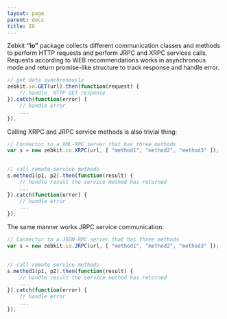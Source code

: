 ```yaml
---
layout: page
parent: docs
title: IO
---
```


Zebkit __“io”__ package collects different communication classes and methods to perform HTTP requests and perform JRPC and XRPC services calls. Requests according to WEB recommendations works in asynchronous mode and return promise-like structure to track response and handle error.   

```js
// get data synchronously
zebkit.io.GET(url).then(function(request) {
    // handle  HTTP GET response
}).catch(function(error) {
    // handle error 
    ...
}),
```


Calling XRPC and JRPC service methods is also trivial thing:

```js
// Connector to a XML-RPC server that has three methods
var s = new zebkit.io.XRPC(url, [ "method1", "method2", "method3" ]);
 

// call remote service methods
s.method1(p1, p2).then(function(result) {
    // handle result the service method has returned
    ... 
}).catch(function(error) {
    // handle error
    ...
});
```

The same manner works JRPC service communication:

```js
// Connector to a JSON-RPC server that has three methods
var s = new zebkit.io.JRPC(url, [ "method1", "method2", "method3" ]);
 

// call remote service methods
s.method1(p1, p2).then(function(result) {
    // handle result the service method has returned
    ... 
}).catch(function(error) {
    // handle error
    ...
});
```
